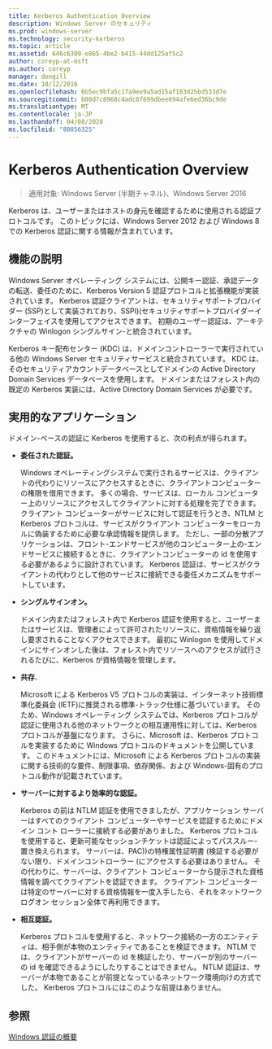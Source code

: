 ```yaml
---
title: Kerberos Authentication Overview
description: Windows Server のセキュリティ
ms.prod: windows-server
ms.technology: security-kerberos
ms.topic: article
ms.assetid: 646c6309-e865-4be2-b415-44dd125af5c2
author: coreyp-at-msft
ms.author: coreyp
manager: dongill
ms.date: 10/12/2016
ms.openlocfilehash: 6b5ec9bfa5c17a9ee9a5ad15af183d25bd533d7e
ms.sourcegitcommit: b00d7c8968c4adc8f699dbee694afe6ed36bc9de
ms.translationtype: MT
ms.contentlocale: ja-JP
ms.lasthandoff: 04/08/2020
ms.locfileid: "80856325"
---
```

# <a name="kerberos-authentication-overview"></a>Kerberos Authentication Overview

>適用対象: Windows Server (半期チャネル)、Windows Server 2016

Kerberos は、ユーザーまたはホストの身元を確認するために使用される認証プロトコルです。 このトピックには、Windows Server 2012 および Windows 8 での Kerberos 認証に関する情報が含まれています。

## <a name="feature-description"></a><a name="BKMK_OVER"></a>機能の説明
Windows Server オペレーティング システムには、公開キー認証、承認データの転送、委任のために、Kerberos Version 5 認証プロトコルと拡張機能が実装されています。 Kerberos 認証クライアントは、セキュリティサポートプロバイダー \(SSP\)として実装されており、SSPI\)\(セキュリティサポートプロバイダーインターフェイスを使用してアクセスできます。 初期のユーザー認証は、アーキテクチャの Winlogon シングルサイン\-と統合されています。

Kerberos キー配布センター \(KDC\) は、ドメインコントローラーで実行されている他の Windows Server セキュリティサービスと統合されています。 KDC は、そのセキュリティアカウントデータベースとしてドメインの Active Directory Domain Services データベースを使用します。 ドメインまたはフォレスト内の既定の Kerberos 実装には、Active Directory Domain Services が必要です。

## <a name="practical-applications"></a><a name="kerb_tr_Kerb_Benefits"></a>実用的なアプリケーション
ドメイン\-ベースの認証に Kerberos を使用すると、次の利点が得られます。

-   **委任された認証。**

    Windows オペレーティングシステムで実行されるサービスは、クライアントの代わりにリソースにアクセスするときに、クライアントコンピューターの権限を借用できます。 多くの場合、サービスは、ローカル コンピューター上のリソースにアクセスしてクライアントに対する処理を完了できます。 クライアント コンピューターがサービスに対して認証を行うとき、NTLM と Kerberos プロトコルは、サービスがクライアント コンピューターをローカルに偽装するために必要な承認情報を提供します。 ただし、一部の分散アプリケーションは、フロント\-エンドサービスが他のコンピューター上の\-エンドサービスに接続するときに、クライアントコンピューターの id を使用する必要があるように設計されています。 Kerberos 認証は、サービスがクライアントの代わりとして他のサービスに接続できる委任メカニズムをサポートしています。

-   **シングルサインオン。**

    ドメイン内またはフォレスト内で Kerberos 認証を使用すると、ユーザーまたはサービスは、管理者によって許可されたリソースに、資格情報を繰り返し要求されることなくアクセスできます。 最初に Winlogon を使用してドメインにサインオンした後は、フォレスト内でリソースへのアクセスが試行されるたびに、Kerberos が資格情報を管理します。

-   **共存.**

    Microsoft による Kerberos V5 プロトコルの実装は、インターネット技術標準化委員会 \(IETF\)に推奨される標準\-トラック仕様に基づいています。 そのため、Windows オペレーティング システムでは、Kerberos プロトコルが認証に使用される他のネットワークとの相互運用性に対しては、Kerberos プロトコルが基盤になります。 さらに、Microsoft は、Kerberos プロトコルを実装するために Windows プロトコルのドキュメントを公開しています。 このドキュメントには、Microsoft による Kerberos プロトコルの実装に関する技術的な要件、制限事項、依存関係、および Windows\-固有のプロトコル動作が記載されています。

-   **サーバーに対するより効率的な認証。**

    Kerberos の前は NTLM 認証を使用できましたが、アプリケーション サーバーはすべてのクライアント コンピューターやサービスを認証するためにドメイン コント ローラーに接続する必要がありました。 Kerberos プロトコルを使用すると、更新可能なセッションチケットは認証によってパススルー\-置き換えられます。 サーバーは、PAC\)\)の特権属性証明書 \(検証する必要がない限り、ドメインコントローラー \(にアクセスする必要はありません。 その代わりに、サーバーは、クライアント コンピューターから提示された資格情報を調べてクライアントを認証できます。 クライアント コンピューターは特定のサーバーに対する資格情報を一度入手したら、それをネットワーク ログオン セッション全体で再利用できます。

-   **相互認証。**

    Kerberos プロトコルを使用すると、ネットワーク接続の一方のエンティティは、相手側が本物のエンティティであることを検証できます。 NTLM では、クライアントがサーバーの id を検証したり、サーバーが別のサーバーの id を確認できるようにしたりすることはできません。 NTLM 認証は、サーバーが本物であることが前提となっているネットワーク環境向けの方式でした。 Kerberos プロトコルにはこのような前提はありません。

## <a name="see-also"></a>参照
[Windows 認証の概要](../windows-authentication/windows-authentication-overview.md)


